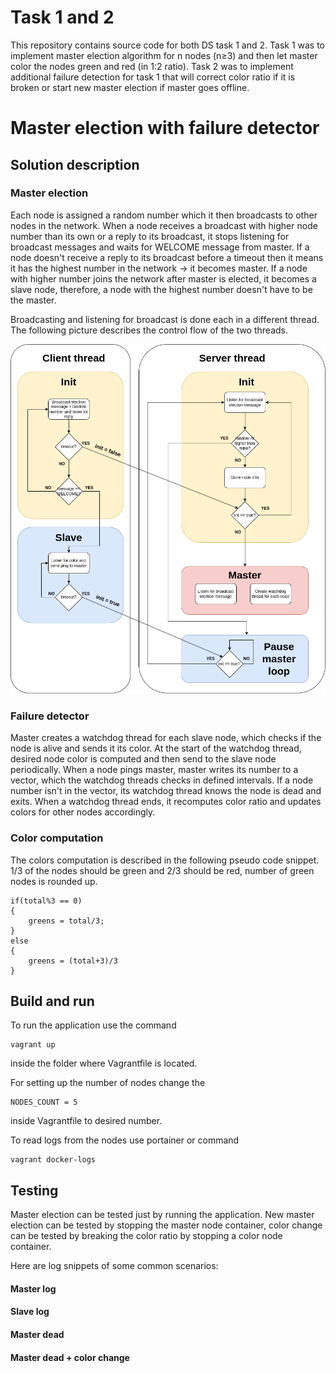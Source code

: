 # Task 1 and 2
This repository contains source code for both DS task 1 and 2. Task 1 was to implement master election algorithm for n nodes (n≥3) and then let master color the nodes green and red (in 1:2 ratio). Task 2 was to implement additional failure detection for task 1 that will correct color ratio if it is broken or start new master election if master goes offline.
# Master election with failure detector
## Solution description
### Master election
Each node is assigned a random number which it then broadcasts to other nodes in the network. When a node receives a broadcast with higher node number than its own or a reply to its broadcast, it stops listening for broadcast messages and waits for WELCOME message from master. If a node doesn't receive a reply to its broadcast before a timeout then it means it has the highest number in the network -> it becomes master. If a node with higher number joins the network after master is elected, it becomes a slave node, therefore, a node with the highest number doesn't have to be the master.

Broadcasting and listening for broadcast is done each in a different thread. The following picture describes the control flow of the two threads.

<img src="img/control_flow.png">


### Failure detector
Master creates a watchdog thread for each slave node, which checks if the node is alive and sends it its color. At the start of the watchdog thread, desired node color is computed and then send to the slave node periodically. When a node pings master, master writes its number to a vector, which the watchdog threads checks in defined intervals. If a node number isn't in the vector, its watchdog thread knows the node is dead and exits. When a watchdog thread ends, it recomputes color ratio and updates colors for other nodes accordingly.
### Color computation
The colors computation is described in the following pseudo code snippet. 1/3 of the nodes should be green and 2/3 should be red, number of green nodes is rounded up.
```
if(total%3 == 0)
{
    greens = total/3;
}
else
{
    greens = (total+3)/3
}
```


## Build and run
To run the application use the command
```
vagrant up
```
inside the folder where Vagrantfile is located.

For setting up the number of nodes change the 
```
NODES_COUNT = 5
```
inside Vagrantfile to desired number.


To read logs from the nodes use portainer or command 
```
vagrant docker-logs
```


## Testing

Master election can be tested just by running the application. New master election can be tested by stopping the master node container, color change can be tested by breaking the color ratio by stopping a color node container.

Here are log snippets of some common scenarios:

#### Master log
#### Slave log
#### Master dead
#### Master dead + color change
